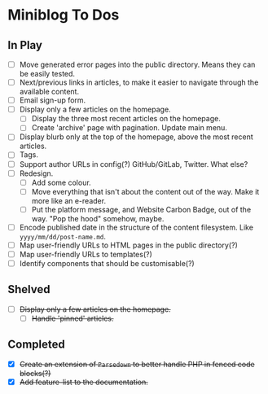 # Miniblog To Dos

## In Play

- [ ] Move generated error pages into the public directory.  Means they can be easily tested.
- [ ] Next/previous links in articles, to make it easier to navigate through the available content.
- [ ] Email sign-up form.
- [ ] Display only a few articles on the homepage.
  - [ ] Display the three most recent articles on the homepage.
  - [ ] Create 'archive' page with pagination.  Update main menu.
- [ ] Display blurb only at the top of the homepage, above the most recent articles.
- [ ] Tags.
- [ ] Support author URLs in config(?)  GitHub/GitLab, Twitter.  What else?
- [ ] Redesign.
  - [ ] Add some colour.
  - [ ] Move everything that isn't about the content out of the way.  Make it more like an e-reader.
  - [ ] Put the platform message, and Website Carbon Badge, out of the way.  "Pop the hood" somehow, maybe.

- [ ] Encode published date in the structure of the content filesystem.  Like `yyyy/mm/dd/post-name.md`.
- [ ] Map user-friendly URLs to HTML pages in the public directory(?)
- [ ] Map user-friendly URLs to templates(?)
- [ ] Identify components that should be customisable(?)

## Shelved

- [ ] ~~Display only a few articles on the homepage.~~
  - [ ] ~~Handle 'pinned' articles.~~

## Completed

- [X] ~~Create an extension of `Parsedown` to better handle PHP in fenced code blocks(?)~~
- [X] ~~Add feature-list to the documentation.~~
